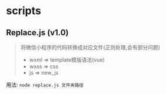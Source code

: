 # scripts

## Replace.js (v1.0)

>将微信小程序的代码转换成对应文件(正则处理,会有部分问题)
>
>+ wxml  =>  template模版语法(vue)
>+ wxss => css
>+ js => new_js

用法: `node replace.js 文件夹路径`


